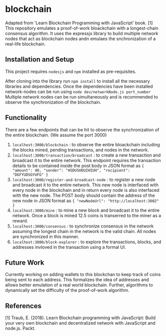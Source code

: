 # blockchain
Adapted from 'Learn Blockchain Programming with JavaScript' book. [1] This repository emulates a proof-of-work bloackchain with a longest-chain consensus algorithm. It uses the expressjs library to build multiple network nodes that act as blockchain nodes andn emulaes the snchronization of a real-life blockchain. 

## Installation and Setup
This project requires `nodesjs` and `npm` installed as pre-requisites. 

After cloning into the library run `npm install` to install all the necessary libraries and dependencies. 
Once the dependencies have been installed network-nodes can be run using 
`node dev/networkNode.js port_number` 
Multiple network nodes can be run simultaneously and is recommended to observe the synchronization of the blockchain.

## Functionality
There are a few endpoints that can be hit to observe the synchronization of the entire blockchain. (We assume the port 3000)

1) `localhost:3000/blockchain` : to observe the entire bloackchain including the blocks mined, pending transactions, and nodes in the network. 
2) `localhost:3000/transaction/broadcast` : to create a new transaction and broadcast it to the entire network. 
   This endpoint requires the transaction details to be contained inside the post body in JSON format as `
    {
    "amount": 40,
    "sender": "HSDUSHDUIHIUH",
    "recipient": "DGFYUDSGYUFG"
    }
   `
3) `localhost:3000/register-and-broadcast-node` : to register a new node and broadcast it to the entire network. This new node is interfaced with every node in the blockchain and in return every node is also interfaced with the new node. The POST body should contain the address of the new node in JSON format as `{
    "newNodeUrl": "http://localhost:3002"
}`
4) `localhost:3000/mine` : to mine a new block and broadcast it to the entire network. Once a block is mined 12.5 coins is transerred to the miner as a reward. 
5) `localhost:3000/consensus` : to synchronize consensus in the network assuming the longest chain in the network is the valid chain. All nodes are synchronized in this manner.
6) `localhost:3000/block-explorer` : to explore the transactions, blocks, and addresses invloved in the transaction using a formal UI. 

## Future Work
Currently working on adding wallets to this blockchan to keep track of coins being sent to each address. This formalizes the idea of addresses and allows better emulation of a real world blockchain. Further, algorithms to dynamically set the difficulty of the proof-of-work algorithm. 

## References 
[1] Traub, E. (2018). Learn Blockchain programming with JavaScript: Build your very own blockchain and decentralized network with JavaScript and node.js. Packt. 
